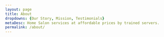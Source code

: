 ```yaml
---
layout: page
title: About
dropdowns: {Our Story, Mission, Testimonials} 
metaDesc: Home Salon services at affordable prices by trained servers. Facials, Waxing, Massage, Pedicure, Manicure. For women, by less privileged women. Helping them gain financial security. In the Delhi, Noida, Gurgaon, Ghaziabad, Faridabad region.
permalink: /about/
---
```

